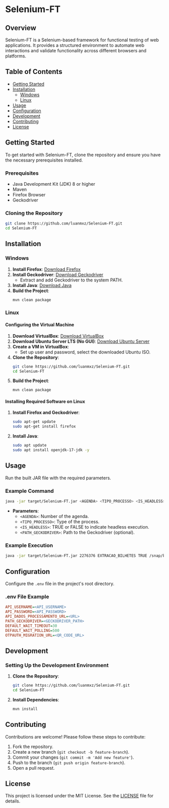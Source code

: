 # Selenium-FT

## Overview

Selenium-FT is a Selenium-based framework for functional testing of web applications. It provides a structured environment to automate web interactions and validate functionality across different browsers and platforms.

## Table of Contents

- [Getting Started](#getting-started)
- [Installation](#installation)
  - [Windows](#windows)
  - [Linux](#linux)
- [Usage](#usage)
- [Configuration](#configuration)
- [Development](#development)
- [Contributing](#contributing)
- [License](#license)

## Getting Started

To get started with Selenium-FT, clone the repository and ensure you have the necessary prerequisites installed.

### Prerequisites

- Java Development Kit (JDK) 8 or higher
- Maven
- Firefox Browser
- Geckodriver

### Cloning the Repository

```bash
git clone https://github.com/luanmxz/Selenium-FT.git
cd Selenium-FT
```

## Installation

### Windows

1. **Install Firefox**: [Download Firefox](https://www.mozilla.org/en-US/firefox/new/)
2. **Install Geckodriver**: [Download Geckodriver](https://github.com/mozilla/geckodriver/releases)
   - Extract and add Geckodriver to the system PATH.
3. **Install Java**: [Download Java](https://www.oracle.com/java/technologies/javase-downloads.html)
4. **Build the Project**:
   ```bash
   mvn clean package
   ```

### Linux

#### Configuring the Virtual Machine

1. **Download VirtualBox**: [Download VirtualBox](https://www.virtualbox.org/)
2. **Download Ubuntu Server LTS (No GUI)**: [Download Ubuntu Server](https://ubuntu.com/download/server)
3. **Create a VM in VirtualBox**:
   - Set up user and password, select the downloaded Ubuntu ISO.
4. **Clone the Repository**:
   ```bash
   git clone https://github.com/luanmxz/Selenium-FT.git
   cd Selenium-FT
   ```
5. **Build the Project**:
   ```bash
   mvn clean package
   ```

#### Installing Required Software on Linux

1. **Install Firefox and Geckodriver**:
   ```bash
   sudo apt-get update
   sudo apt-get install firefox
   ```
2. **Install Java**:
   ```bash
   sudo apt update
   sudo apt install openjdk-17-jdk -y
   ```

## Usage

Run the built JAR file with the required parameters.

### Example Command

```bash
java -jar target/Selenium-FT.jar <AGENDA> <TIPO_PROCESSO> <IS_HEADLESS> <PATH_GECKODRIVER>
```

- **Parameters**:
  - `<AGENDA>`: Number of the agenda.
  - `<TIPO_PROCESSO>`: Type of the process.
  - `<IS_HEADLESS>`: TRUE or FALSE to indicate headless execution.
  - `<PATH_GECKODRIVER>`: Path to the Geckodriver (optional).

### Example Execution

```bash
java -jar target/Selenium-FT.jar 2276376 EXTRACAO_BILHETES TRUE /snap/bin/geckodriver
```

## Configuration

Configure the `.env` file in the project's root directory.

### .env File Example

```ini
API_USERNAME=<API_USERNAME>
API_PASSWORD=<API_PASSWORD>
API_DADOS_PROCESSAMENTO_URL=<URL>
PATH_GECKODRIVER=<GECKODRIVER_PATH>
DEFAULT_WAIT_TIMEOUT=30
DEFAULT_WAIT_POLLING=500
OTPAUTH_MIGRATION_URL=<QR_CODE_URL>
```

## Development

### Setting Up the Development Environment

1. **Clone the Repository**:
   ```bash
   git clone https://github.com/luanmxz/Selenium-FT.git
   cd Selenium-FT
   ```
2. **Install Dependencies**:
   ```bash
   mvn install
   ```

## Contributing

Contributions are welcome! Please follow these steps to contribute:

1. Fork the repository.
2. Create a new branch (`git checkout -b feature-branch`).
3. Commit your changes (`git commit -m 'Add new feature'`).
4. Push to the branch (`git push origin feature-branch`).
5. Open a pull request.

## License

This project is licensed under the MIT License. See the [LICENSE](LICENSE) file for details.
